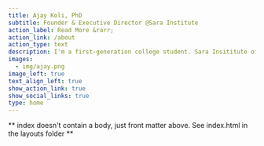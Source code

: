 ```yaml
---
title: Ajay Koli, PhD
subtitle: Founder & Executive Director @Sara Institute
action_label: Read More &rarr;
action_link: /about
action_type: text
description: I'm a first-generation college student. Sara Insititute of Data Science is my initiative to take data science education to under-represented students in India. I use [R](https://www.r-project.org/) & [RStudio](https://www.rstudio.com/) to teach data science. I am sincerely trying to make teaching and learning data science less painful. 🙂<br><br>I am accepting invitations to teach/talk about data science.
images:
  - img/ajay.png
image_left: true
text_align_left: true
show_action_link: true
show_social_links: true
type: home
---
```


** index doesn't contain a body, just front matter above.
See index.html in the layouts folder **
